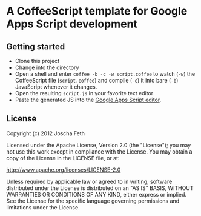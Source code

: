 # A CoffeeScript template for Google Apps Script development

## Getting started
* Clone this project
* Change into the directory
* Open a shell and enter `coffee -b -c -w script.coffee` to watch (`-w`) the CoffeeScript file (`script.coffee`) and compile (`-c`) it into bare (`-b`) JavaScript whenever it changes.
* Open the resulting `script.js` in your favorite text editor
* Paste the generated JS into the [Google Apps Script editor](https://script.google.com).

## License

Copyright (c) 2012 Joscha Feth

Licensed under the Apache License, Version 2.0 (the "License"); you may not use this work except in compliance with the License. You may obtain a copy of the License in the LICENSE file, or at:

http://www.apache.org/licenses/LICENSE-2.0

Unless required by applicable law or agreed to in writing, software distributed under the License is distributed on an "AS IS" BASIS, WITHOUT WARRANTIES OR CONDITIONS OF ANY KIND, either express or implied. See the License for the specific language governing permissions and limitations under the License.